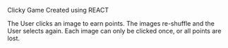 Clicky Game
Created using REACT

The User clicks an image to earn points.
The images re-shuffle and the User selects again.
Each image can only be clicked once, or all points are lost.